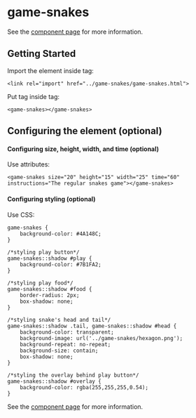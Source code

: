 game-snakes
============

See the [component page](http://namannehra.github.io/game-snakes/) for more information.

## Getting Started

Import the element inside <head> tag:
```
<link rel="import" href="../game-snakes/game-snakes.html">
```

Put <game-snakes> tag inside <body> tag:
```
<game-snakes></game-snakes>
```

## Configuring the element (optional)

#### Configuring size, height, width, and time (optional)
Use attributes:
```
<game-snakes size="20" height="15" width="25" time="60" instructions="The regular snakes game"></game-snakes>
```

#### Configuring styling (optional)
Use CSS:
```
game-snakes {
	background-color: #4A148C;
}

/*styling play button*/
game-snakes::shadow #play {
	background-color: #7B1FA2;
}

/*styling play food*/
game-snakes::shadow #food {
	border-radius: 2px;
	box-shadow: none;
}

/*styling snake's head and tail*/
game-snakes::shadow .tail, game-snakes::shadow #head {
	background-color: transparent;
	background-image: url('../game-snakes/hexagon.png');
	background-repeat: no-repeat;
	background-size: contain;
	box-shadow: none;
}

/*styling the overlay behind play button*/
game-snakes::shadow #overlay {
	background-color: rgba(255,255,255,0.54);
}
```

See the [component page](http://namannehra.github.io/game-snakes/) for more information.
